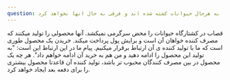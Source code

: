 ```yaml
---
question: به هرحال حیوانات کشته شده اند و فرقی به حال انها نخواهد کرد
---
```

قصاب در کشتارگاه حیوانات را محض سرگرمی نمیکشد. آنها محصولی را تولید میکنند که مصرف کننده خواهان آن است و برایش پول پرداخت میکند. خریدن یک محصول طوری است که ما با تولید کننده ی آن ارتباط برقرار میکنیم. پیام ما در این ارتباط این است: "به تولید این محصول را ادامه دهید و من هم به خرید آن ادامه خواهم داد". 
هر چه یک محصول در بین مصرف کنندگان محبوب تر باشد، تولید کننده آن قاعدتا محصول بیشتری را برای دفعه بعد ایجاد خواهد کرد.
